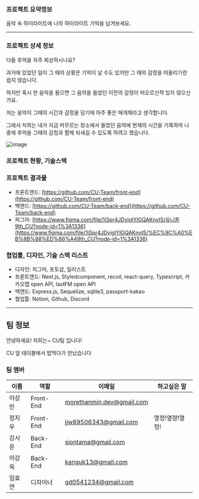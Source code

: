 ### 프로젝트 요약정보

음악 속 하이라이트에 나의 하이라이트 기억을 남겨보세요.

---

### 프로젝트 상세 정보

다들 추억을 자주 회상하시나요?

과거에 있었던 일이 그 때의 상황은 기억이 날 수도 있지만 그 때의 감정을 떠올리기란 쉽지 않습니다.

하지만 혹시 한 음악을 들으면 그 음악을 들었던 이전의 감정이 떠오르신적 있지 않으신가요.

저는 음악이 그때의 시간과 감정을 담기에 아주 좋은 매개체라고 생각합니다.

그래서 저희는 내가 지금 머무르는 장소에서 들었던 음악에 현재의 시간을 기록하여 나중에 추억을 그때의 감정과 함께 되새길 수 있도록 하려고 했습니다.

![image](https://user-images.githubusercontent.com/72514247/188289819-54e019fa-dd10-4c90-8b3a-4728785e6de1.png)

### **프로젝트 현황, 기술스택**

### 프로젝트 결과물

- 프론트엔드: [https://github.com/CU-Team/front-end](https://github.com/CU-Team/front-end)
- 백엔드: [https://github.com/CU-Team/back-end](https://github.com/CU-Team/back-end)
- 피그마: [https://www.figma.com/file/1iSpr4JDyiglYIGQAKnyt5/유니톤9th_CU?node-id=1%3A1336](https://www.figma.com/file/1iSpr4JDyiglYIGQAKnyt5/%EC%9C%A0%EB%8B%88%ED%86%A49th_CU?node-id=1%3A1336)

### **협업툴, 디자인, 기술 스택 리스트**

- 디자인: 피그마, 포토샵, 일러스트
- 프론트엔드: Next.js, Styledcomponent, recoil, react-query, Typescript, 카카오맵 open API, lastFM open API
- 백엔드: Express.js, Sequelize, sqlite3, passport-kakao
- 협업툴: Notion, Github, Discord

---

## 팀 정보

안녕하세요! 저희는~ CU팀 입니다!

CU 앞 테이블에서 밥먹다가 만났습니다

### 팀 멤버

| 이름 | 역할 | 이메일 | 하고싶은 말 |
| --- | --- | --- | --- |
| 이상민 | Front-End | morethanmin.dev@gmail.com |  |
| 정지우 | Front-End | jjw89506343@gmail.com | 열정!열정!열정! |
| 강시온 | Back-End | siontama@gmail.com |  |
| 이강욱 | Back-End | kanguk13@gmail.com |  |
| 임효연 | 디자이너 | gd0541234@gmail.com |  |
